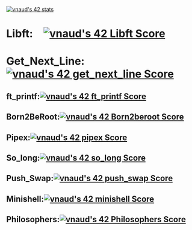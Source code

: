 [![vnaud's 42 stats](https://badge42.vercel.app/api/v2/cl59k5sip004909muemwgz69i/stats?cursusId=21&coalitionId=219)](https://github.com/JaeSeoKim/badge42)  
# Libft:&emsp;[![vnaud's 42 Libft Score](https://badge42.vercel.app/api/v2/cl59k5sip004909muemwgz69i/project/2544386)](https://github.com/JaeSeoKim/badge42)  
# Get_Next_Line:[![vnaud's 42 get_next_line Score](https://badge42.vercel.app/api/v2/cl59k5sip004909muemwgz69i/project/2558138)](https://github.com/JaeSeoKim/badge42)  
## ft_printf:[![vnaud's 42 ft_printf Score](https://badge42.vercel.app/api/v2/cl59k5sip004909muemwgz69i/project/2558137)](https://github.com/JaeSeoKim/badge42)  
## Born2BeRoot:[![vnaud's 42 Born2beroot Score](https://badge42.vercel.app/api/v2/cl59k5sip004909muemwgz69i/project/2558136)](https://github.com/JaeSeoKim/badge42)  
## Pipex:[![vnaud's 42 pipex Score](https://badge42.vercel.app/api/v2/cl59k5sip004909muemwgz69i/project/2569244)](https://github.com/JaeSeoKim/badge42)  
## So_long:[![vnaud's 42 so_long Score](https://badge42.vercel.app/api/v2/cl59k5sip004909muemwgz69i/project/2576266)](https://github.com/JaeSeoKim/badge42)  
## Push_Swap:[![vnaud's 42 push_swap Score](https://badge42.vercel.app/api/v2/cl59k5sip004909muemwgz69i/project/2569152)](https://github.com/JaeSeoKim/badge42)  
## Minishell:[![vnaud's 42 minishell Score](https://badge42.vercel.app/api/v2/cl59k5sip004909muemwgz69i/project/2593607)](https://github.com/JaeSeoKim/badge42)  
## Philosophers:[![vnaud's 42 Philosophers Score](https://badge42.vercel.app/api/v2/cl59k5sip004909muemwgz69i/project/2593606)](https://github.com/JaeSeoKim/badge42)  
